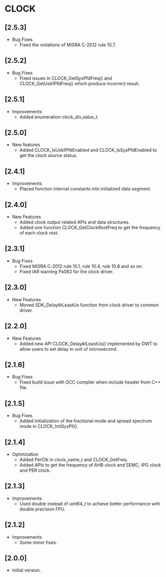 # CLOCK

## [2.5.3]

- Bug Fixes
  - Fixed the violations of MISRA C-2012 rule 10.7.

## [2.5.2]

- Bug Fixes
  - Fixed issues in CLOCK_GetSysPfdFreq() and CLOCK_GetUsb1PfdFreq() which produce incorrect result.

## [2.5.1]

- Improvements
  - Added enumeration clock_div_value_t.

## [2.5.0]

- New features
  - Added CLOCK_IsUsb1PfdEnabled and CLOCK_IsSysPfdEnabled to get the clock source status.

## [2.4.1]

- Improvements
  - Placed function internal constants into initialized data segment.

## [2.4.0]

- New Features
  - Added clock output related APIs and data structures.
  - Added one function CLOCK_GetClockRootFreq to get the frequency of each clock root.

## [2.3.1]

- Bug Fixes
  - Fixed MISRA C-2012 rule 10.1, rule 10.4, rule 10.8 and so on.
  - Fixed IAR warning Pa082 for the clock driver.

## [2.3.0]

- New Features
  - Moved SDK_DelayAtLeastUs function from clock driver to common driver.

## [2.2.0]

- New Features
  - Added new API CLOCK_DelayAtLeastUs() implemented by DWT to allow users to set delay in unit of microsecond.

## [2.1.6]

- Bug Fixes
  - Fixed build issue with GCC compiler when include header from C++ file.

## [2.1.5]

- Bug Fixes
  - Added initialization of the fractional mode and spread spectrum mode in CLOCK_InitSysPll().

## [2.1.4]

- Optimization
  - Added PerClk in clock_name_t and CLOCK_GetFreq.
  - Added APIs to get the frequency of AHB clock and SEMC, IPG clock and PER clock.

## [2.1.3]

- Improvements
  - Used double instead of uint64_t to achieve better performance with double precision FPU.

## [2.1.2]

- Improvements
  - Some minor fixes.

## [2.0.0]

- Initial version.
